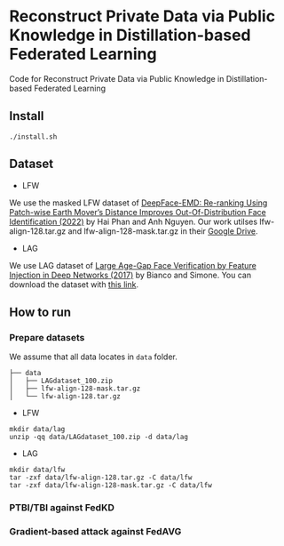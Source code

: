 # Reconstruct Private Data via Public Knowledge in Distillation-based Federated Learning

Code for Reconstruct Private Data via Public Knowledge in Distillation-based Federated Learning

## Install

```
./install.sh
```

## Dataset

- LFW

We use the masked LFW dataset of [DeepFace-EMD: Re-ranking Using Patch-wise Earth Mover’s Distance Improves Out-Of-Distribution Face Identification (2022)](https://arxiv.org/abs/2112.04016) by Hai Phan and Anh Nguyen. Our work utilses lfw-align-128.tar.gz and lfw-align-128-mask.tar.gz in their [Google Drive](https://drive.google.com/drive/folders/1hoyO7IWaIx2Km-pe4-Sn2D_uTFNLC7Ph?usp=sharing).

- LAG

We use LAG dataset of [Large Age-Gap Face Verification by Feature Injection in Deep Networks (2017)](http://www.ivl.disco.unimib.it/activities/large-age-gap-face-verification/) by Bianco and Simone. You can download the dataset with [this link](http://www.ivl.disco.unimib.it/wp-content/uploads/2016/09/LAGdataset_100.zip).

## How to run

### Prepare datasets

We assume that all data locates in `data` folder.

```
├── data
│   ├── LAGdataset_100.zip
│   ├── lfw-align-128-mask.tar.gz
│   └── lfw-align-128.tar.gz
```

- LFW

```
mkdir data/lag
unzip -qq data/LAGdataset_100.zip -d data/lag
```

- LAG

```
mkdir data/lfw
tar -zxf data/lfw-align-128.tar.gz -C data/lfw
tar -zxf data/lfw-align-128-mask.tar.gz -C data/lfw
```

### PTBI/TBI against FedKD



### Gradient-based attack against FedAVG